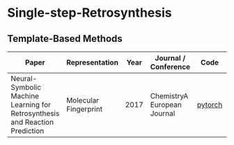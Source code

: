 # Single-step-Retrosynthesis
## Template-Based Methods

| Paper   | Representation | Year | Journal / Conference | Code | Architecture/ Algorithm | Model | **50K_TopK = 1** | **TopK = 3** | **TopK = 5** | **MIT_TopK = 1** | **TopK = 3** | **TopK = 5** | **Full_TopK = 1** | **TopK = 3** | **TopK = 5** |
| -------------------------------------- | -------------------------------- | --------------------------------------- | --------------------------- | ------------------------- | --- | --- | --- | --- | --- |--- | --- | --- |--- | --- | --- |
| Neural-Symbolic Machine Learning for Retrosynthesis and Reaction Prediction    | Molecular Fingerprint | 2017 | ChemistryA European Journal | [pytorch](https://github.com/linminhtoo/neuralsym)                    |
